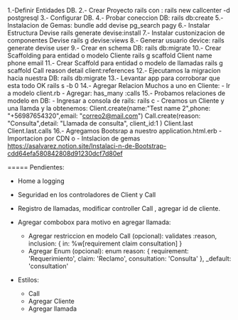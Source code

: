 1.-Definir Entidades DB.
2.- Crear Proyecto rails con :
	rails new callcenter -d postgresql
3.- Configurar DB.
4.- Probar coneccion DB:
	rails db:create
5.- Instalacion de Gemas:
	bundle add devise pg_search pagy
6.- Instalar Estructura Devise
	rails generate devise:install
7.- Instalar custonizacion de componentes Devise
	rails g devise:views
8.- Generar usuario device:
	rails generate devise user
9.- Crear en schema DB:
	rails db:migrate
10.- Crear Scaffolding para entidad o modelo Cliente
	rails g scaffold Client name phone email
11.- Crear Scaffold para entidad o modelo de llamadas
	rails g scaffold Call reason detail client:references
12.- Ejecutamos la migracion hacia nuestra DB:
	rails db:migrate
13.- Levantar app para corroborar que esta todo OK
	rails s -b 0
14.- Agregar Relacion Muchos a uno en Cliente:
	- Ir a modelo client.rb
	- Agregar:
		has_many :calls
15.- Probamos relaciones de modelo en DB:
	- Ingresar a consola de rails:
		rails c
	- Creamos un Cliente y una llamda y la obtenemos:
		Client.create(name:"Test name 2",phone: "+56987654320",email: "correo2@mail.com")
		Call.create(reason: "Consulta",detail: "Llamada de consulta", client_id:1 )
		Client.last
		Client.last.calls
16.- Agregamos Bootsrap a nuestro application.html.erb
	- Importacion por CDN
	o
	- Intslacion de gemas
		https://asalvarez.notion.site/Instalaci-n-de-Bootstrap-cdd64efa580842808d91230dcf7d80ef
		
===== Pendientes:

- Home a logging 
- Seguridad en los controladores de Client y Call
- Registro de llamadas, modificar controller Call , agregar id de cliente.
- Agregar combobox para motivo en agregar llamada:
    - Agregar restriccion en modelo Call (opcional):
        validates :reason, inclusion: { in: %w[requirement claim consultation] }
    - Agregar Enum (opcional):
        enum reason: {
            requirement: 'Requerimiento',
            claim: 'Reclamo',
            consultation: 'Consulta'
    }, _default: 'consultation'

- Estilos:
    - Call
    - Agregar Cliente
    - Agregar llamada